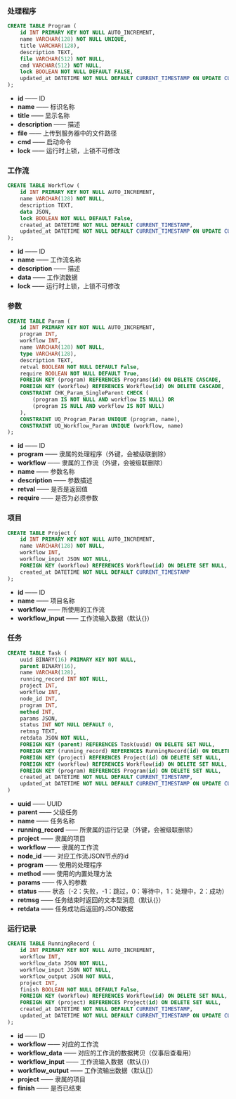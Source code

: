 ### 处理程序
```sql
CREATE TABLE Program (
    id INT PRIMARY KEY NOT NULL AUTO_INCREMENT,
    name VARCHAR(128) NOT NULL UNIQUE,
    title VARCHAR(128),
    description TEXT,
    file VARCHAR(512) NOT NULL,
	cmd VARCHAR(512) NOT NULL,
	lock BOOLEAN NOT NULL DEFAULT FALSE,
	updated_at DATETIME NOT NULL DEFAULT CURRENT_TIMESTAMP ON UPDATE CURRENT_TIMESTAMP
);
```
- **id** —— ID
- **name** —— 标识名称
- **title** —— 显示名称
- **description** —— 描述
- **file** —— 上传到服务器中的文件路径
- **cmd** —— 启动命令
- **lock** —— 运行时上锁，上锁不可修改

### 工作流
```sql
CREATE TABLE Workflow (
    id INT PRIMARY KEY NOT NULL AUTO_INCREMENT,
    name VARCHAR(128) NOT NULL,
    description TEXT,
    data JSON,
    lock BOOLEAN NOT NULL DEFAULT False,
    created_at DATETIME NOT NULL DEFAULT CURRENT_TIMESTAMP,
    updated_at DATETIME NOT NULL DEFAULT CURRENT_TIMESTAMP ON UPDATE CURRENT_TIMESTAMP
);
```
- **id** —— ID
- **name** —— 工作流名称
- **description** —— 描述
- **data** —— 工作流数据
- **lock** —— 运行时上锁，上锁不可修改

### 参数
```sql
CREATE TABLE Param (
	id INT PRIMARY KEY NOT NULL AUTO_INCREMENT,
    program INT,
    workflow INT,
    name VARCHAR(128) NOT NULL,
    type VARCHAR(128),
    description TEXT,
    retval BOOLEAN NOT NULL DEFAULT False,
    require BOOLEAN NOT NULL DEFAULT True,
    FOREIGN KEY (program) REFERENCES Programs(id) ON DELETE CASCADE,
    FOREIGN KEY (workflow) REFERENCES Workflow(id) ON DELETE CASCADE,
    CONSTRAINT CHK_Param_SingleParent CHECK (
	    (program IS NOT NULL AND workflow IS NULL) OR
	    (program IS NULL AND workflow IS NOT NULL)
	),
	CONSTRAINT UQ_Program_Param UNIQUE (program, name),
	CONSTRAINT UQ_Workflow_Param UNIQUE (workflow, name)
);
```
- **id** —— ID
- **program** —— 隶属的处理程序（外键，会被级联删除）
- **workflow** —— 隶属的工作流（外键，会被级联删除）
- **name** —— 参数名称
- **description** —— 参数描述
- **retval** —— 是否是返回值
- **require** —— 是否为必须参数

### 项目
```sql
CREATE TABLE Project (
    id INT PRIMARY KEY NOT NULL AUTO_INCREMENT,
    name VARCHAR(128) NOT NULL,
    workflow INT,
    workflow_input JSON NOT NULL,
    FOREIGN KEY (workflow) REFERENCES Workflow(id) ON DELETE SET NULL,
    created_at DATETIME NOT NULL DEFAULT CURRENT_TIMESTAMP
);
```
- **id** —— ID
- **name** —— 项目名称
- **workflow** —— 所使用的工作流
- **workflow_input** —— 工作流输入数据（默认{}）

### 任务
```sql
CREATE TABLE Task (
	uuid BINARY(16) PRIMARY KEY NOT NULL,
	parent BINARY(16),
	name VARCHAR(128),
	running_record INT NOT NULL,
	project INT,
	workflow INT,
	node_id INT,
	program INT,
	method INT,
	params JSON,
	status INT NOT NULL DEFAULT 0,
	retmsg TEXT,
	retdata JSON NOT NULL,
	FOREIGN KEY (parent) REFERENCES Task(uuid) ON DELETE SET NULL,
	FOREIGN KEY (running_record) REFERENCES RunningRecord(id) ON DELETE CASCADE,
	FOREIGN KEY (project) REFERENCES Project(id) ON DELETE SET NULL,
	FOREIGN KEY (workflow) REFERENCES Workflow(id) ON DELETE SET NULL,
	FOREIGN KEY (program) REFERENCES Program(id) ON DELETE SET NULL,
	created_at DATETIME NOT NULL DEFAULT CURRENT_TIMESTAMP,
    updated_at DATETIME NOT NULL DEFAULT CURRENT_TIMESTAMP ON UPDATE CURRENT_TIMESTAMP
)
```
- **uuid** —— UUID
- **parent** —— 父级任务
- **name** —— 任务名称
- **running_record** —— 所隶属的运行记录（外键，会被级联删除）
- **project** —— 隶属的项目
- **workflow** —— 隶属的工作流
- **node_id** —— 对应工作流JSON节点的id
- **program** —— 使用的处理程序
- **method** —— 使用的内置处理方法
- **params** —— 传入的参数
- **status** —— 状态（-2：失败，-1：跳过，0：等待中，1：处理中，2：成功）
- **retmsg** —— 任务结束时返回的文本型消息（默认{}）
- **retdata** —— 任务成功后返回的JSON数据

### 运行记录
```sql
CREATE TABLE RunningRecord (
    id INT PRIMARY KEY NOT NULL AUTO_INCREMENT,
    workflow INT,
    workflow_data JSON NOT NULL,
    workflow_input JSON NOT NULL,
    workflow_output JSON NOT NULL,
    project INT,
    finish BOOLEAN NOT NULL DEFAULT False,
    FOREIGN KEY (workflow) REFERENCES Workflow(id) ON DELETE SET NULL,
    FOREIGN KEY (project) REFERENCES Project(id) ON DELETE SET NULL,
    created_at DATETIME NOT NULL DEFAULT CURRENT_TIMESTAMP,
    updated_at DATETIME NOT NULL DEFAULT CURRENT_TIMESTAMP ON UPDATE CURRENT_TIMESTAMP
);
```
- **id** —— ID
- **workflow** —— 对应的工作流
- **workflow_data** —— 对应的工作流的数据拷贝（仅事后查看用）
- **workflow_input** —— 工作流输入数据（默认{}）
- **workflow_output** —— 工作流输出数据（默认[]）
- **project** —— 隶属的项目
- **finish** —— 是否已结束